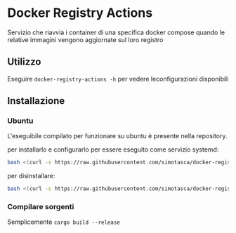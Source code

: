 # Docker Registry Actions

Servizio che riavvia i container di una specifica docker compose quando le relative immagini vengono aggiornate sul loro registro

## Utilizzo

Eseguire `docker-registry-actions -h` per vedere leconfigurazioni disponibili

## Installazione

### Ubuntu

L'eseguibile compilato per funzionare su ubuntu è presente nella repository.

per installarlo e configurarlo per essere eseguito come servizio systemd:

```bash
bash <(curl -s https://raw.githubusercontent.com/simotasca/docker-registry-actions/main/releases/linux/install.sh)
```

per disinstallare:

```bash
bash <(curl -s https://raw.githubusercontent.com/simotasca/docker-registry-actions/main/releases/linux/uninstall.sh)
```

### Compilare sorgenti

Semplicemente `cargo build --release`